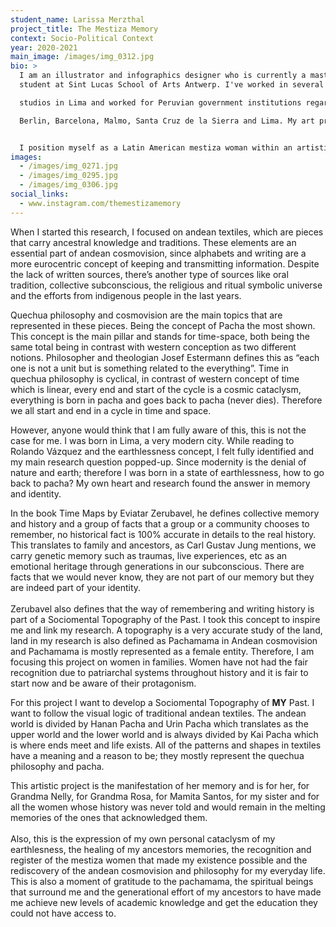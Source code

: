 ```yaml
---
student_name: Larissa Merzthal
project_title: The Mestiza Memory
context: Socio-Political Context
year: 2020-2021
main_image: /images/img_0312.jpg
bio: >
  I am an illustrator and infographics designer who is currently a master’s
  student at Sint Lucas School of Arts Antwerp. I've worked in several editorial

  studios in Lima and worked for Peruvian government institutions regarding communication, education and politics. I have also studied illustration and children’s books illustration in Barcelona during 2015 and 2017. During 2018, I started my own erotic illustration project called Pornosotras, which was focused on female sexuality and body image, I made exhibitions in

  Berlin, Barcelona, Malmo, Santa Cruz de la Sierra and Lima. My art practice nowadays (and master project) is focused on identity and memory following the visual logic of Andean textiles and it’s cosmovision and philosophy.


  I position myself as a Latin American mestiza woman within an artistic cultural environment mostly dominated by western white men. Giving a voice to decolonization, which is a subject not yet widely spoken in my country and showing it within art, which does not need words to be read, from an original voice and an andean vision; without having Western intermediaries who speak for my work and myself.
images:
  - /images/img_0271.jpg
  - /images/img_0295.jpg
  - /images/img_0306.jpg
social_links:
  - www.instagram.com/themestizamemory
---
```


When I started this research, I focused on andean textiles, which are pieces that carry ancestral knowledge and traditions. These elements are an essential part of andean cosmovision, since alphabets and writing are a more eurocentric concept of keeping and transmitting information. Despite the lack of written sources, there’s another type of sources like oral tradition, collective subconscious, the religious and ritual symbolic universe and the efforts from indigenous people in the last years.

Quechua philosophy and cosmovision are the main topics that are represented in these pieces. Being the concept of Pacha the most shown. This concept is the main pillar and stands for time-space, both being the same total being in contrast with western conception as two different notions. Philosopher and theologian Josef Estermann defines this as “each one is not a unit but is something related to the everything”. Time in quechua philosophy is cyclical, in contrast of western concept of time which is linear, every end and start of the cycle is a cosmic cataclysm, everything is born in pacha and goes back to pacha (never dies). Therefore we all start and end in a cycle in time and space.

However, anyone would think that I am fully aware of this, this is not the case for me. I was born in Lima, a very modern city. While reading to Rolando Vázquez and the earthlessness concept, I felt fully identified and my main research question popped-up. Since modernity is the denial of nature and earth; therefore I was born in a state of earthlessness, how to go back to pacha? My own heart and research found the answer in memory and identity.

In the book Time Maps by Eviatar Zerubavel, he defines collective memory and history and a group of facts that a group or a community chooses to remember, no historical fact is 100% accurate in details to the real history. This translates to family and ancestors, as Carl Gustav Jung mentions, we carry genetic memory such as traumas, live experiences, etc as an emotional heritage through generations in our subconscious. There are facts that we would never know, they are not part of our memory but they are indeed part of your identity.\
\
Zerubavel also defines that the way of remembering and writing history is part of a Sociomental Topography of the Past. I took this concept to inspire me and link my research. A topography is a very accurate study of the land, land in my research is also defined as Pachamama in Andean cosmovision and Pachamama is mostly represented as a female entity. Therefore, I am focusing this project on women in families. Women have not had the fair recognition due to patriarchal systems throughout history and it is fair to start now and be aware of their protagonism.

For this project I want to develop a Sociomental Topography of **MY** Past. I want to follow the visual logic of traditional andean textiles. The andean world is divided by Hanan Pacha and Urin Pacha which translates as the upper world and the lower world and is always divided by Kai Pacha which is where ends meet and life exists. All of the patterns and shapes in textiles have a meaning and a reason to be; they mostly represent the quechua philosophy and pacha.

This artistic project is the manifestation of her memory and is for her, for Grandma Nelly, for Grandma Rosa, for Mamita Santos, for my sister and for all the women whose history was never told and would remain in the melting memories of the ones that acknowledged them.\
\
Also, this is the expression of my own personal cataclysm of my earthlesness, the healing of my ancestors memories, the recognition and register of the mestiza women that made my existence possible and the rediscovery of the andean cosmovision and philosophy for my everyday life. This is also a moment of gratitude to the pachamama, the spiritual beings that surround me and the generational effort of my ancestors to have made me achieve new levels of academic knowledge and get the education they could not have access to.
